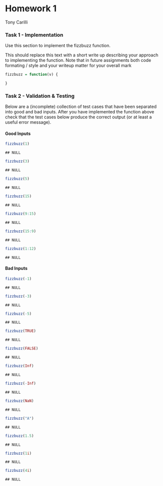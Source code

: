 Homework 1
================
Tony Carilli

### Task 1 - Implementation

Use this section to implement the fizzbuzz function.

This should replace this text with a short write up describing your
approach to implementing the function. Note that in future assignments
both code formating / style and your writeup matter for your overall
mark

``` r
fizzbuzz = function(v) {

}
```

### Task 2 - Validation & Testing

Below are a (incomplete) collection of test cases that have been
separated into good and bad inputs. After you have implemented the
function above check that the test cases below produce the correct
output (or at least a useful error message).

#### Good Inputs

``` r
fizzbuzz(1)
```

    ## NULL

``` r
fizzbuzz(3)
```

    ## NULL

``` r
fizzbuzz(5)
```

    ## NULL

``` r
fizzbuzz(15)
```

    ## NULL

``` r
fizzbuzz(9:15)
```

    ## NULL

``` r
fizzbuzz(15:9)
```

    ## NULL

``` r
fizzbuzz(1:12)
```

    ## NULL

#### Bad Inputs

``` r
fizzbuzz(-1)
```

    ## NULL

``` r
fizzbuzz(-3)
```

    ## NULL

``` r
fizzbuzz(-5)
```

    ## NULL

``` r
fizzbuzz(TRUE)
```

    ## NULL

``` r
fizzbuzz(FALSE)
```

    ## NULL

``` r
fizzbuzz(Inf)
```

    ## NULL

``` r
fizzbuzz(-Inf)
```

    ## NULL

``` r
fizzbuzz(NaN)
```

    ## NULL

``` r
fizzbuzz("A")
```

    ## NULL

``` r
fizzbuzz(1.5)
```

    ## NULL

``` r
fizzbuzz(1i)
```

    ## NULL

``` r
fizzbuzz(4i)
```

    ## NULL
